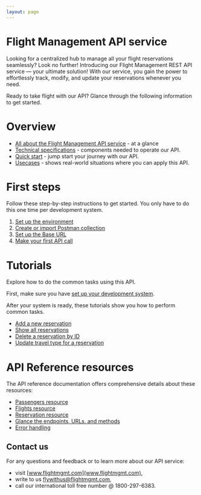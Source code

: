 ```yaml
---
layout: page
---
```


# Flight Management API service

Looking for a centralized hub to manage all your flight reservations seamlessly? Look no further! Introducing our Flight Management REST API service — your ultimate solution! With our service, you gain the power to effortlessly track, modify, and update your reservations whenever you need.

Ready to take flight with our API? Glance through the following information to get started.

# Overview 

- [All about the Flight Management API service](overview.md) - at a glance
- [Technical specifications](overview.md) - components needed to operate our API.
- [Quick start](overview.md) - jump start your journey with our API.
- [Usecases](real-world-situations.md) - shows real-world situations where you can apply this API. 

# First steps

Follow these step-by-step instructions to get started.
You only have to do this one time per development system.

1. [Set up the environment](tutorials/before-you-start-a-tutorial.md)
1. [Create or import Postman collection](tutorials/create-postman-collection.md)
1. [Set up the Base URL](tutorials/set-up-env-postman.md)
1. [Make your first API call](tutorials/show-all-res.md)

# Tutorials

Explore how to do the common tasks using this API. 

First, make sure you have [set up your development system](tutorials/before-you-start-a-tutorial.md). 

After your system is ready, these tutorials show you how to perform common tasks.

- [Add a new reservation](tutorials/add-new-reservation.md)
- [Show all reservations](tutorials/show-all-res.md)
- [Delete a reservation by ID](tutorials/del-res.md)
- [Update travel type for a reservation](tutorials/update-reservation.md)

# API Reference resources

The API reference documentation offers comprehensive details about these resources:

- [Passengers resource](reference/passengers.md)
- [Flights resource](reference/flights.md)
- [Reservation resource](reference/reservation.md)
- [Glance the endpoints, URLs, and methods](reference/endpoints.md)
- [Error handling](reference/error-handling.md)

## Contact us

For any questions and feedback or to learn more about our API service:

- visit [www.flightmgmt.com](www.flightmgmt.com),
- write to us flywithus@flightmgmt.com,
- call our international toll free number @ 1800-297-6383.



